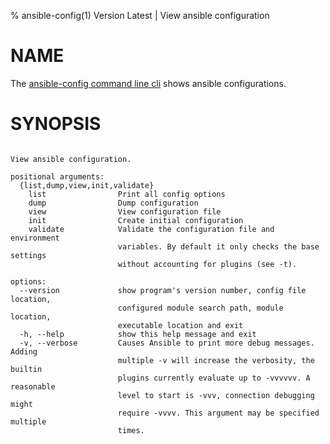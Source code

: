 % ansible-config(1) Version Latest | View ansible configuration
# NAME

The [ansible-config command line cli](https://docs.ansible.com/ansible/latest/cli/ansible-config.html) shows ansible configurations.

# SYNOPSIS

```bashusage: ansible-config [-h] [--version] [-v] {list,dump,view,init,validate} ...

View ansible configuration.

positional arguments:
  {list,dump,view,init,validate}
    list                Print all config options
    dump                Dump configuration
    view                View configuration file
    init                Create initial configuration
    validate            Validate the configuration file and environment
                        variables. By default it only checks the base settings
                        without accounting for plugins (see -t).

options:
  --version             show program's version number, config file location,
                        configured module search path, module location,
                        executable location and exit
  -h, --help            show this help message and exit
  -v, --verbose         Causes Ansible to print more debug messages. Adding
                        multiple -v will increase the verbosity, the builtin
                        plugins currently evaluate up to -vvvvvv. A reasonable
                        level to start is -vvv, connection debugging might
                        require -vvvv. This argument may be specified multiple
                        times.
```
